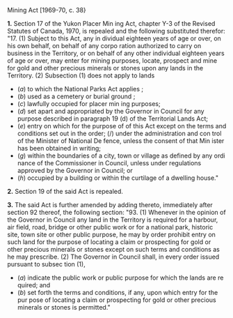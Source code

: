 Mining Act
[1969-70, c. 38}

**1.** Section 17 of the Yukon Placer Min
ing Act, chapter Y-3 of the Revised
Statutes of Canada, 1970, is repealed and
the following substituted therefor:
"17. (1) Subject to this Act, any in
dividual eighteen years of age or over, on
his own behalf, on behalf of any corpo
ration authorized to carry on business in
the Territory, or on behalf of any other
individual eighteen years of age or over,
may enter for mining purposes, locate,
prospect and mine for gold and other
precious minerals or stones upon any
lands in the Territory.
(2) Subsection (1) does not apply to
lands
  * (_a_) to which the National Parks Act
applies ;
  * (_b_) used as a cemetery or burial
ground ;
  * (_c_) lawfully occupied for placer min
ing purposes;
  * (_d_) set apart and appropriated by the
Governor in Council for any purpose
described in paragraph 19 (d) of the
Territorial Lands Act;
  * (_e_) entry on which for the purpose of
of this Act except on the terms and
conditions set out in the order;
(/) under the administration and con
trol of the Minister of National De
fence, unless the consent of that Min
ister has been obtained in writing;
  * (_g_) within the boundaries of a city,
town or village as defined by any ordi
nance of the Commissioner in Council,
unless under regulations approved by
the Governor in Council; or
  * (_h_) occupied by a building or within
the curtilage of a dwelling house."

**2.** Section 19 of the said Act is repealed.

**3.** The said Act is further amended by
adding thereto, immediately after section
92 thereof, the following section:
"93. (1) Whenever in the opinion of
the Governor in Council any land in the
Territory is required for a harbour, air
field, road, bridge or other public work
or for a national park, historic site,
town site or other public purpose, he
may by order prohibit entry on such
land for the purpose of locating a claim
or prospecting for gold or other precious
minerals or stones except on such terms
and conditions as he may prescribe.
(2) The Governor in Council shall, in
every order issued pursuant to subsec
tion (1),
  * (_a_) indicate the public work or public
purpose for which the lands are re
quired; and
  * (_b_) set forth the terms and conditions,
if any, upon which entry for the pur
pose of locating a claim or prospecting
for gold or other precious minerals or
stones is permitted."
